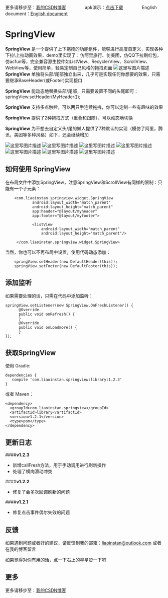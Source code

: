 更多请移步至：[我的CSDN博客](http://blog.csdn.net/liaoinstan/article/details/51023907)  　　　　apk演示：[点击下载](https://github.com/liaoinstan/SpringView/blob/master/apk/demo-debug.apk?raw=true)  　　　　English document：[English document](https://github.com/liaoinstan/SpringView/blob/master/README.md)

SpringView
=====
**SpringView** 是一个提供了上下拖拽的功能组件，能够进行高度自定义，实现各种下拉\上拉动画效果，demo里实现了：仿阿里旅行、仿美团，仿QQ下拉刷红包，仿acfun等，完全兼容源生控件如ListView、RecyclerView、ScrollView、WebView等，使用简单，轻易定制自己风格的拖拽页面
![这里写图片描述](https://github.com/liaoinstan/SpringView/blob/master/screenshot/springview.png)
**SpringView** 单独将头部/尾部独立出来，几乎可是实现任何你想要的效果，只需要继承BaseHeader(或Footer)实现接口

**SpringView** 能动态地替换头部/尾部，只需要设置不同的头尾即可：springView.setHeader(MyHeader());

**SpringView** 支持多点触控，可以两只手连续拖拽，你可以定制一些有趣味的效果

**SpringView** 提供了2种拖拽方式（重叠和跟随），可以动态地切换

**SpringView** 为不想去自定义头/尾的懒人提供了7种默认的实现（模仿了阿里，腾讯，美团等多种风格）如下，还会继续增加 
　
　

![这里写图片描述](https://github.com/liaoinstan/SpringView/blob/master/screenshot/1459212323072.gif) ![这里写图片描述](https://github.com/liaoinstan/SpringView/blob/master/screenshot/1459212372609.gif)
![这里写图片描述](https://github.com/liaoinstan/SpringView/blob/master/screenshot/1459212462800.gif) ![这里写图片描述](https://github.com/liaoinstan/SpringView/blob/master/screenshot/1459212485237.gif)
![这里写图片描述](https://github.com/liaoinstan/SpringView/blob/master/screenshot/1459212517801.gif) ![这里写图片描述](https://github.com/liaoinstan/SpringView/blob/master/screenshot/1459212658972.gif)
![这里写图片描述](https://github.com/liaoinstan/SpringView/blob/master/screenshot/1459212769245.gif)

**如何使用 SpringView**
--------

在布局文件中添加SpringView，注意SpringView和ScrollView有同样的限制：只能有一个子元素：

```
	<com.liaoinstan.springview.widget.SpringView
            android:layout_width="match_parent"
            android:layout_height="match_parent"
            app:header="@layout/myheader"
            app:footer="@layout/myfooter">

            <listView
                android:layout_width="match_parent"
                android:layout_height="match_parent"/>

     </com.liaoinstan.springview.widget.SpringView>
```
当然，你也可以不再布局中设置，使用代码动态添加：

```
	springView.setHeader(new DefaultHeader(this));
	springView.setFooter(new DefaultFooter(this));
```

**添加监听**
--------
如果需要处理的话，只需在代码中添加监听：

```
springView.setListener(new SpringView.OnFreshListener() {
      @Override
      public void onRefresh() {
      }
      @Override
      public void onLoadmore() {
      }
});
```

**获取SpringView**
--------
使用 Gradle:
```
dependencies {
   compile 'com.liaoinstan.springview:library:1.2.3'
}
```
或者 Maven：
```
<dependency>
  <groupId>com.liaoinstan.springview</groupId>
  <artifactId>library</artifactId>
  <version>1.2.1</version>
  <type>pom</type>
</dependency>
```


**更新日志**
--------
####**v1.2.3**

 - 新增callFresh方法，用于手动调用进行刷新操作
 - 处理了横向滑动冲突

####**v1.2.2**
 - 修复了会多次回调刷新的问题

####**v1.2.1**
 - 修复点击事件偶尔失效的问题


**反馈**
--------
如果遇到问题或者好的建议，请反馈到我的邮箱：liaoinstan@outlook.com
或者在我的博客留言

如果觉得对你有用的话，点一下右上的星星赞一下吧

**更多**
--------
更多请移步至：[我的CSDN博客](http://blog.csdn.net/liaoinstan) 
